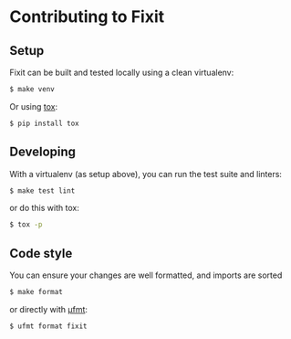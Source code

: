 # Contributing to Fixit

## Setup

Fixit can be built and tested locally using a clean virtualenv:

```sh
$ make venv
```

Or using [tox](https://tox.wiki):

```sh
$ pip install tox
```

## Developing

With a virtualenv (as setup above), you can run the test suite and linters:

```sh
$ make test lint
```

or do this with tox:

```sh
$ tox -p
```

## Code style

You can ensure your changes are well formatted, and imports are sorted

```sh
$ make format
```

or directly with [µfmt](https://ufmt.omnilib.dev):

```sh
$ ufmt format fixit
```
